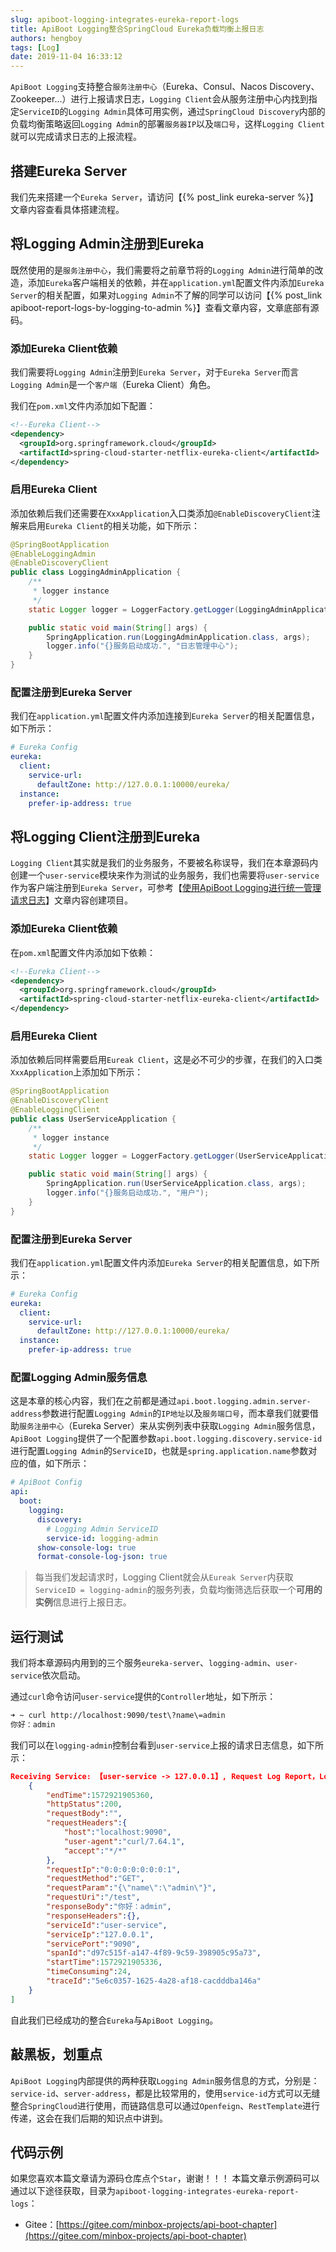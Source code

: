 ```yaml
---
slug: apiboot-logging-integrates-eureka-report-logs
title: ApiBoot Logging整合SpringCloud Eureka负载均衡上报日志
authors: hengboy
tags: [Log]
date: 2019-11-04 16:33:12
---
```

`ApiBoot Logging`支持整合`服务注册中心`（Eureka、Consul、Nacos Discovery、Zookeeper...）进行上报请求日志，`Logging Client`会从服务注册中心内找到指定`ServiceID`的`Logging Admin`具体可用实例，通过`SpringCloud Discovery`内部的负载均衡策略返回`Logging Admin`的部署`服务器IP`以及`端口号`，这样`Logging Client`就可以完成请求日志的上报流程。

<!--truncate-->
## 搭建Eureka Server
我们先来搭建一个`Eureka Server`，请访问【{% post_link eureka-server %}】文章内容查看具体搭建流程。

## 将Logging Admin注册到Eureka
既然使用的是`服务注册中心`，我们需要将之前章节将的`Logging Admin`进行简单的改造，添加`Eureka`客户端相关的依赖，并在`application.yml`配置文件内添加`Eureka Server`的相关配置，如果对`Logging Admin`不了解的同学可以访问【{% post_link apiboot-report-logs-by-logging-to-admin %}】查看文章内容，文章底部有源码。
### 添加Eureka Client依赖
我们需要将`Logging Admin`注册到`Eureka Server`，对于`Eureka Server`而言`Logging Admin`是一个`客户端`（Eureka Client）角色。

我们在`pom.xml`文件内添加如下配置：

```xml
<!--Eureka Client-->
<dependency>
  <groupId>org.springframework.cloud</groupId>
  <artifactId>spring-cloud-starter-netflix-eureka-client</artifactId>
</dependency>
```

### 启用Eureka Client

添加依赖后我们还需要在`XxxApplication`入口类添加`@EnableDiscoveryClient`注解来启用`Eureka Client`的相关功能，如下所示：

```java
@SpringBootApplication
@EnableLoggingAdmin
@EnableDiscoveryClient
public class LoggingAdminApplication {
    /**
     * logger instance
     */
    static Logger logger = LoggerFactory.getLogger(LoggingAdminApplication.class);

    public static void main(String[] args) {
        SpringApplication.run(LoggingAdminApplication.class, args);
        logger.info("{}服务启动成功.", "日志管理中心");
    }
}
```



### 配置注册到Eureka Server

我们在`application.yml`配置文件内添加连接到`Eureka Server`的相关配置信息，如下所示：

```yaml
# Eureka Config
eureka:
  client:
    service-url:
      defaultZone: http://127.0.0.1:10000/eureka/
  instance:
    prefer-ip-address: true
```

## 将Logging Client注册到Eureka

`Logging Client`其实就是我们的业务服务，不要被名称误导，我们在本章源码内创建一个`user-service`模块来作为测试的业务服务，我们也需要将`user-service`作为客户端注册到`Eureka Server`，可参考【[使用ApiBoot Logging进行统一管理请求日志](https://blog.yuqiyu.com/apiboot-unified-manage-request-logs.html)】文章内容创建项目。

### 添加Eureka Client依赖

在`pom.xml`配置文件内添加如下依赖：

```xml
<!--Eureka Client-->
<dependency>
  <groupId>org.springframework.cloud</groupId>
  <artifactId>spring-cloud-starter-netflix-eureka-client</artifactId>
</dependency>
```

### 启用Eureka Client

添加依赖后同样需要启用`Eureak Client`，这是必不可少的步骤，在我们的入口类`XxxApplication`上添加如下所示：

```java
@SpringBootApplication
@EnableDiscoveryClient
@EnableLoggingClient
public class UserServiceApplication {
    /**
     * logger instance
     */
    static Logger logger = LoggerFactory.getLogger(UserServiceApplication.class);

    public static void main(String[] args) {
        SpringApplication.run(UserServiceApplication.class, args);
        logger.info("{}服务启动成功.", "用户");
    }
}
```



### 配置注册到Eureka Server

我们在`application.yml`配置文件内添加`Eureka Server`的相关配置信息，如下所示：

```yaml
# Eureka Config
eureka:
  client:
    service-url:
      defaultZone: http://127.0.0.1:10000/eureka/
  instance:
    prefer-ip-address: true
```

### 配置Logging Admin服务信息

这是本章的核心内容，我们在之前都是通过`api.boot.logging.admin.server-address`参数进行配置`Logging Admin`的`IP地址`以及`服务端口号`，而本章我们就要借助`服务注册中心`（Eureka Server）来从实例列表中获取`Logging Admin`服务信息，`ApiBoot Logging`提供了一个配置参数`api.boot.logging.discovery.service-id`进行配置`Logging Admin`的`ServiceID`，也就是`spring.application.name`参数对应的值，如下所示：

```yaml
# ApiBoot Config
api:
  boot:
    logging:
      discovery:
        # Logging Admin ServiceID
        service-id: logging-admin
      show-console-log: true
      format-console-log-json: true
```

> 每当我们发起请求时，Logging Client就会从`Eureak Server`内获取`ServiceID = logging-admin`的服务列表，负载均衡筛选后获取一个**可用的实例**信息进行上报日志。

## 运行测试

我们将本章源码内用到的三个服务`eureka-server`、`logging-admin`、`user-service`依次启动。

通过`curl`命令访问`user-service`提供的`Controller`地址，如下所示：

```bash
➜ ~ curl http://localhost:9090/test\?name\=admin
你好：admin
```

我们可以在`logging-admin`控制台看到`user-service`上报的请求日志信息，如下所示：

```json
Receiving Service: 【user-service -> 127.0.0.1】, Request Log Report，Logging Content：[
	{
		"endTime":1572921905360,
		"httpStatus":200,
		"requestBody":"",
		"requestHeaders":{
			"host":"localhost:9090",
			"user-agent":"curl/7.64.1",
			"accept":"*/*"
		},
		"requestIp":"0:0:0:0:0:0:0:1",
		"requestMethod":"GET",
		"requestParam":"{\"name\":\"admin\"}",
		"requestUri":"/test",
		"responseBody":"你好：admin",
		"responseHeaders":{},
		"serviceId":"user-service",
		"serviceIp":"127.0.0.1",
		"servicePort":"9090",
		"spanId":"d97c515f-a147-4f89-9c59-398905c95a73",
		"startTime":1572921905336,
		"timeConsuming":24,
		"traceId":"5e6c0357-1625-4a28-af18-cacdddba146a"
	}
]
```

自此我们已经成功的整合`Eureka`与`ApiBoot Logging`。

## 敲黑板，划重点

`ApiBoot Logging`内部提供的两种获取`Logging Admin`服务信息的方式，分别是：`service-id`、`server-address`，都是比较常用的，使用`service-id`方式可以无缝整合`SpringCloud`进行使用，而链路信息可以通过`Openfeign`、`RestTemplate`进行传递，这会在我们后期的知识点中讲到。

## 代码示例
如果您喜欢本篇文章请为源码仓库点个`Star`，谢谢！！！
本篇文章示例源码可以通过以下途径获取，目录为`apiboot-logging-integrates-eureka-report-logs`：

- Gitee：[https://gitee.com/minbox-projects/api-boot-chapter](https://gitee.com/minbox-projects/api-boot-chapter)
